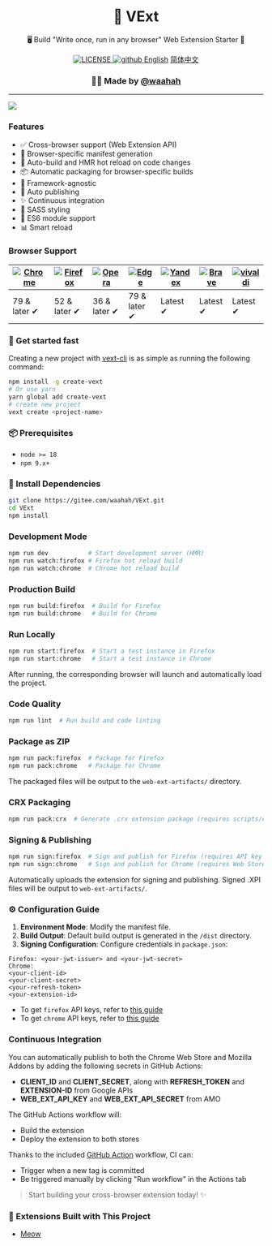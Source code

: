 <h1 align="center">🚀 VExt</h1>
<p align="center">🖥 Build "Write once, run in any browser" Web Extension Starter 🔋</p>

<div align="center">
  <a href="https://github.com/waahah/VExt/blob/master/LICENSE">
    <img src="https://img.shields.io/github/license/waahah/VExt.svg" alt="LICENSE" />
  </a>
  <a href="https://github.com/waahah">
     <img src="https://img.shields.io/static/v1?label=%20&message=Github&style=flat-square&labelColor=black&color=4258dd&logo=github" alt="github" />
  </a>
  <a href="README_EN.md">English</a>
  <a href="README.md">简体中文</a>
</div>

<h3 align="center">🙋‍♂️ Made by <a href="https://www.waahah.xyz/about">@waahah</a></h3>
<hr />

![](https://s2.loli.net/2025/04/01/naCU38g5qI9wANK.png)

### Features
- ✅ Cross-browser support (Web Extension API)
- 📄 Browser-specific manifest generation
- 🌈 Auto-build and HMR hot reload on code changes
- 📦 Automatic packaging for browser-specific builds
- 🎨 Framework-agnostic
- 🤖 Auto publishing
- ✨ Continuous integration
- 🥢 SASS styling
- 🎯 ES6 module support
- 📊 Smart reload
  

### Browser Support

| [![Chrome](https://s2.loli.net/2025/03/31/rAg93eNCOj8P54y.png)](/) | [![Firefox](https://s2.loli.net/2025/03/31/yJiWdqaP6Y5ozsr.png)](/) | [![Opera](https://s2.loli.net/2025/03/31/qKPSGrilQvmgy9p.png)](/) | [![Edge](https://s2.loli.net/2025/03/31/KTsyfa3QDZ6o9dn.png)](/) | [![Yandex](https://s2.loli.net/2025/03/31/arqyo6B2w7VeAld.png)](/) | [![Brave](https://s2.loli.net/2025/03/31/YlTZOBo5AsWqSia.png)](/) | [![vivaldi](https://s2.loli.net/2025/03/31/a9OmnPAipo6F7Yz.png)](/) |
| ------------------------------------------------------------ | ------------------------------------------------------------ | ------------------------------------------------------------ | ------------------------------------------------------------ | ------------------------------------------------------------ | ------------------------------------------------------------ | ------------------------------------------------------------ |
| 79 & later ✔                                                 | 52 & later ✔                                                 | 36 & later ✔                                                 | 79 & later ✔                                                 | Latest ✔                                                     | Latest ✔                                                     | Latest ✔                                                     |

### 🚀 Get started fast

Creating a new project with [vext-cli](https://github.com/waahah/vext-cli) is as simple as running the following command:

```bash
npm install -g create-vext
# Or use yarn
yarn global add create-vext
# create new project
vext create <project-name>
```

### 📦 Prerequisites

- `node >= 18`
- `npm 9.x+`

### 🔧 Install Dependencies

```bash
git clone https://gitee.com/waahah/VExt.git
cd VExt
npm install
```

### Development Mode

```bash
npm run dev           # Start development server (HMR)
npm run watch:firefox # Firefox hot reload build
npm run watch:chrome  # Chrome hot reload build
```

### Production Build

```bash
npm run build:firefox  # Build for Firefox
npm run build:chrome   # Build for Chrome
```

### Run Locally

```bash
npm run start:firefox  # Start a test instance in Firefox
npm run start:chrome   # Start a test instance in Chrome
```
After running, the corresponding browser will launch and automatically load the project.

### Code Quality

```bash
npm run lint  # Run build and code linting
```

### Package as ZIP
```bash
npm run pack:firefox  # Package for Firefox
npm run pack:chrome   # Package for Chrome
```
The packaged files will be output to the `web-ext-artifacts/` directory.

### CRX Packaging
```bash
npm run pack:crx  # Generate .crx extension package (requires scripts/crx-pack.js configuration)
```

### Signing & Publishing
```bash
npm run sign:firefox  # Sign and publish for Firefox (requires API key configuration)
npm run sign:chrome   # Sign and publish for Chrome (requires Web Store credentials)
```
Automatically uploads the extension for signing and publishing. Signed .XPI files will be output to `web-ext-artifacts/`.

### ⚙️ Configuration Guide
1. **Environment Mode**: Modify the manifest file.
2. **Build Output**: Default build output is generated in the `/dist` directory.
3. **Signing Configuration**: Configure credentials in `package.json`:
```
Firefox: <your-jwt-issuer> and <your-jwt-secret>
Chrome:
<your-client-id>
<your-client-secret>
<your-refresh-token>
<your-extension-id>
```
- To get `firefox` API keys, refer to [this guide](https://extensionworkshop.com/documentation/develop/web-ext-command-reference/#web-ext-sign)
- To get `chrome` API keys, refer to [this guide](https://github.com/fregante/chrome-webstore-upload-keys)

### Continuous Integration

You can automatically publish to both the Chrome Web Store and Mozilla Addons by adding the following secrets in GitHub Actions:

- **CLIENT_ID** and **CLIENT_SECRET**, along with **REFRESH_TOKEN** and **EXTENSION-ID** from Google APIs
- **WEB_EXT_API_KEY** and **WEB_EXT_API_SECRET** from AMO

The GitHub Actions workflow will:

- Build the extension
- Deploy the extension to both stores

Thanks to the included [GitHub Action](https://github.com/waahah/VExt/actions) workflow, CI can:

- Trigger when a new tag is committed
- Be triggered manually by clicking "Run workflow" in the Actions tab


> Start building your cross-browser extension today! ✨

### 🧹 Extensions Built with This Project
- [Meow](https://github.com/waahah/Meow)
